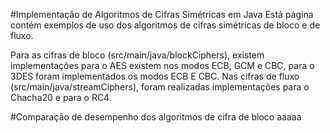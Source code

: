 #Implementação de Algoritmos de Cifras Simétricas em Java
Está página contém exemplos de uso dos algoritmos de cifras simétricas de bloco e de fluxo.

 Para as cifras de bloco (src/main/java/blockCiphers), existem implementações para o AES existem nos modos ECB, GCM e CBC, para o 3DES foram implementados os modos ECB E CBC. Nas cifras de fluxo (src/main/java/streamCiphers), foram realizadas implementações para o Chacha20 e para o RC4.
 
 #Comparação de desempenho dos algoritmos de cifra de bloco
 aaaaa

